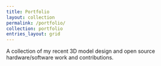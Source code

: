 ```yaml
---
title: Portfolio
layout: collection
permalink: /portfolio/
collection: portfolio
entries_layout: grid
---
```


A collection of my recent 3D model design and open source hardware/software work and contributions.
